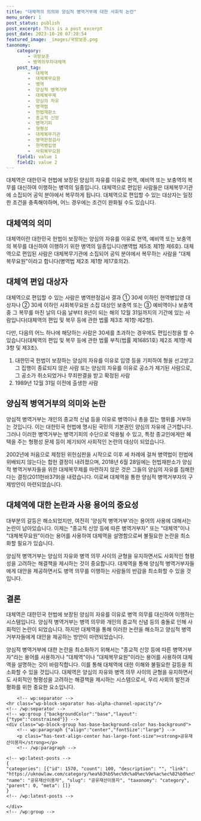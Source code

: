 ```yaml
---
title: "대체역의 의의와 양심적 병역거부에 대한 사회적 논란"
menu_order: 1
post_status: publish
post_excerpt: This is a post excerpt
post_date: 2023-10-20 07:28:54
featured_image: _images/국방보훈.png
taxonomy:
    category:
        - 국방보훈
        - 병역의무자대체역
    post_tag:
        -  대체역
        -  대체복무요원
        -  병역
        -  양심적 병역거부
        -  대체복무제
        -  양심의 자유
        -  병역법
        -  헌법재판소
        -  종교적 신앙
        -  병역기피
        -  형평성
        -  대체복무기관
        -  병역판정검사
        -  현역병입영
        -  사회복무요원
    field1: value 1
    field2: value 2
---
```




대체역은 대한민국 헌법에 보장된 양심의 자유를 이유로 현역, 예비역 또는 보충역의 복무를 대신하여 이행하는 병역의 일종입니다. 대체역으로 편입된 사람들은 대체복무기관에 소집되어 공익 분야에서 복무하게 됩니다. 대체역으로 편입할 수 있는 대상자는 일정한 조건을 충족해야하며, 어느 경우에는 조건이 완화될 수도 있습니다.

## 대체역의 의미

대체역이란 대한민국 헌법이 보장하는 양심의 자유를 이유로 현역, 예비역 또는 보충역의 복무를 대신하여 이행하기 위한 병역의 일종입니다(병역법 제5조 제1항 제6호). 대체역으로 편입된 사람은 대체복무기관에 소집되어 공익 분야에서 복무하는 사람을 "대체복무요원"이라고 합니다(병역법 제2조 제1항 제17호의2).

## 대체역 편입 대상자

대체역으로 편입할 수 있는 사람은 병역판정검사 결과 ① 30세 이하인 현역병입영 대상자나 ② 30세 이하인 사회복무요원 소집 대상인 보충역 또는 ③ 예비역이나 보충역 중 그 복무를 마친 날의 다음 날부터 8년이 되는 해의 12월 31일까지의 기간에 있는 사람입니다(대체역의 편입 및 복무 등에 관한 법률 제3조 제1항·제2항).

다만, 다음의 어느 하나에 해당하는 사람은 30세를 초과하는 경우에도 편입신청을 할 수 있습니다(대체역의 편입 및 복무 등에 관한 법률 부칙(법률 제16851호) 제2조 제1항·제3항 및 제3조).

1. 대한민국 헌법이 보장하는 양심의 자유를 이유로 입영 등을 기피하여 형을 선고받고 그 집행이 종료되지 않은 사람 또는 양심의 자유를 이유로 공소가 제기된 사람으로, 그 공소가 취소되었거나 무죄판결을 받고 확정된 사람
2. 1989년 12월 31일 이전에 출생한 사람

## 양심적 병역거부의 의미와 논란

양심적 병역거부는 개인의 종교적 신념 등을 이유로 병역이나 총을 잡는 행위를 거부하는 것입니다. 이는 대한민국 헌법에 명시된 국민의 기본권인 양심의 자유에 근거합니다. 그러나 이러한 병역거부는 병역기피의 수단으로 악용될 수 있고, 특정 종교인에게만 혜택을 주는 형평성 문제 등이 제기되어 사회적인 논란의 대상이 되었습니다.

2002년에 처음으로 제청된 위헌심판을 시작으로 이후 세 차례에 걸쳐 병역법이 헌법에 위배되지 않는다는 합헌 결정이 내려졌으며, 2018년 6월 28일에는 헌법재판소가 양심적 병역거부자들을 위한 대체복무제를 마련하지 않은 것은 그들의 양심의 자유를 침해한다는 결정(2011헌바379)을 내렸습니다. 이로써 대체역을 통한 양심적 병역거부자의 구제방안이 마련되었습니다.

## 대체역에 대한 논란과 사용 용어의 중요성

대부분의 갈등은 해소되었지만, 여전히 '양심적 병역거부'라는 용어의 사용에 대해서는 논란이 남아있습니다. 이제는 "종교적 신앙 등에 따른 병역거부자" 또는 "대체역"이나 "대체복무요원"이라는 용어를 사용하여 대체역을 설명함으로써 불필요한 논란을 최소화할 필요가 있습니다.

양심적 병역거부는 양심의 자유와 병역 의무 사이의 균형을 유지하면서도 사회적인 형평성을 고려하는 해결책을 제시하는 것이 중요합니다. 대체역을 통해 양심적 병역거부자들에게 대안을 제공하면서도 병역 의무를 이행하는 사람들의 반감을 최소화할 수 있을 것입니다.

## 결론

대체역은 대한민국 헌법에 보장된 양심의 자유를 이유로 병역 의무를 대신하여 이행하는 시스템입니다. 양심적 병역거부는 병역 의무와 개인의 종교적 신념 등의 충돌로 인해 사회적인 논란이 되었습니다. 하지만 대체역을 통해 이러한 논란을 해소하고 양심적 병역거부자들에게 대안을 제공하는 방안이 마련되었습니다.

양심적 병역거부에 대한 논란을 최소화하기 위해서는 "종교적 신앙 등에 따른 병역거부자"라는 용어를 사용하거나 "대체역"이나 "대체복무요원"이라는 용어를 사용하여 대체역을 설명하는 것이 바람직합니다. 이를 통해 대체역에 대한 이해와 불필요한 갈등을 최소화할 수 있을 것입니다. 대체역은 양심의 자유와 병역 의무 사이의 균형을 유지하면서도 사회적인 형평성을 고려하는 해결책을 제시하는 시스템으로서, 우리 사회의 발전과 평화를 위한 중요한 요소입니다.

        <!-- wp:separator -->
    <hr class="wp-block-separator has-alpha-channel-opacity"/>
    <!-- /wp:separator -->
    <!-- wp:group {"backgroundColor":"base","layout":{"type":"constrained"}} -->
    <div class="wp-block-group has-base-background-color has-background">
        <!-- wp:paragraph {"align":"center","fontSize":"large"} -->
        <p class="has-text-align-center has-large-font-size"><strong>공유재산이용자</strong></p>
        <!-- /wp:paragraph -->
        
    <!-- wp:latest-posts -->
    {
    "categories": [{"id": 1570, "count": 100, "description": "", "link": "https://uknowlaw.com/category/%ea%b3%b5%ec%9c%a0%ec%9e%ac%ec%82%b0%ec%9d%b4%ec%9a%a9%ec%9e%90/", "name": "공유재산이용자", "slug": "공유재산이용자", "taxonomy": "category", "parent": 0, "meta": []}
    }
    <!-- /wp:latest-posts -->
    
    </div>
    <!-- /wp:group -->
    